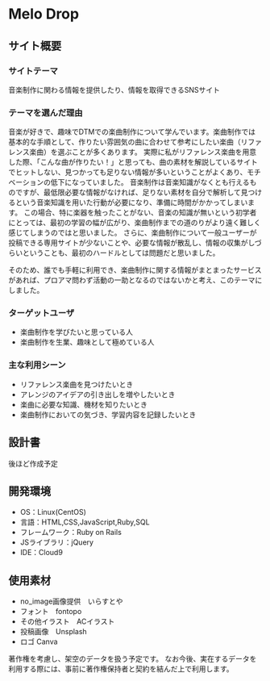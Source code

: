 # Melo Drop
## サイト概要
### サイトテーマ
音楽制作に関わる情報を提供したり、情報を取得できるSNSサイト

### テーマを選んだ理由
音楽が好きで、趣味でDTMでの楽曲制作について学んでいます。楽曲制作では基本的な手順として、作りたい雰囲気の曲に合わせて参考にしたい楽曲（リファレンス楽曲）を選ぶことが多くあります。
実際に私がリファレンス楽曲を用意した際、「こんな曲が作りたい！」と思っても、曲の素材を解説しているサイトでヒットしない、見つかっても足りない情報が多いということがよくあり、モチベーションの低下になっていました。
音楽制作は音楽知識がなくとも行えるものですが、最低限必要な情報がなければ、足りない素材を自分で解析して見つけるという音楽知識を用いた行動が必要になり、準備に時間がかかってしまいます。
この場合、特に楽器を触ったことがない、音楽の知識が無いという初学者にとっては、最初の学習の幅が広がり、楽曲制作までの道のりがより遠く難しく感じてしまうのではと思いました。
さらに、楽曲制作について一般ユーザーが投稿できる専用サイトが少ないことや、必要な情報が散乱し、情報の収集がしづらいということも、最初のハードルとしては問題だと思いました。

そのため、誰でも手軽に利用でき、楽曲制作に関する情報がまとまったサービスがあれば、プロアマ問わず活動の一助となるのではないかと考え、このテーマにしました。
​
### ターゲットユーザ
- 楽曲制作を学びたいと思っている人
- 楽曲制作を生業、趣味として極めている人
​
### 主な利用シーン
- リファレンス楽曲を見つけたいとき
- アレンジのアイデアの引き出しを増やしたいとき
- 楽曲に必要な知識、機材を知りたいとき
- 楽曲制作においての気づき、学習内容を記録したいとき
​
## 設計書
後ほど作成予定
​
## 開発環境
- OS：Linux(CentOS)
- 言語：HTML,CSS,JavaScript,Ruby,SQL
- フレームワーク：Ruby on Rails
- JSライブラリ：jQuery
- IDE：Cloud9
​
## 使用素材
- no_image画像提供　いらすとや
- フォント　fontopo
- その他イラスト　ACイラスト
- 投稿画像　Unsplash
- ロゴ Canva

著作権を考慮し、架空のデータを扱う予定です。
なお今後、実在するデータを利用する際には、事前に著作権保持者と契約を結んだ上で利用します。
